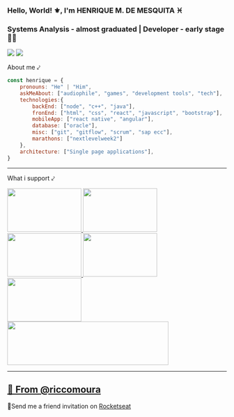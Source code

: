 ### Hello, World! ⚜️, I'm HENRIQUE M. DE MESQUITA ♓
### Systems Analysis - almost graduated | Developer - early stage 👨‍💻

[![](https://img.shields.io/badge/AddMe-LinkedIn-blue)](https://www.linkedin.com/in/mesquitahenrique/)
[![](https://img.shields.io/twitter/follow/moura_ricco?label=Follow&style=social)](https://twitter.com/intent/follow?screen_name=moura_ricco)

[comment]: <> (### <img src="https://media.giphy.com/media/3oz8xKtYeaHDZ26IIo/giphy.gif" width="50"> About me ⤦ )
About me ⤦

```javascript
const henrique = {
    pronouns: "He" | "Him",
    askMeAbout: ["audiophile", "games", "development tools", "tech"],
    technologies:{
        backEnd: ["node", "c++", "java"],
        fronEnd: ["html", "css", "react", "javascript", "bootstrap"],
        mobileApp: ["react native", "angular"],
        database: ["oracle"],
        misc: ["git", "gitflow", "scrum", "sap ecc"],
        marathons: ["nextlevelweek2"]
    },
    architecture: ["Single page applications"],
}
```
--- 
What i support ⤦
<p float="center">
  <a href="https://www.ibm.com/employment/inclusion/"><img src="https://i.ibb.co/3d41bQR/ezgif-com-resize-1.gif" width="170" height="100" />
  <a href="https://catapult.lu/"><img src="https://i.ibb.co/X2VQY8G/ezgif-com-resize-2.gif" width="170" height="100" />
  <a href="https://www.ushahidi.com/"><img src="https://i.ibb.co/fxhYKFN/ushahidi.jpg" width="170" height="100" />
  <a href="https://women-in-tech.org/"><img src="https://i.ibb.co/9GH180b/ezgif-com-resize-3.gif" width="170" height="100" />
  <a href="https://agenciafiep.com.br/tag/reatiba/"><img src="https://i.ibb.co/przB0CD/ezgif-com-resize-4.gif" width="170" height="100" />
  <a href="http://contatonucleo.com.br/"><img src="https://i.ibb.co/T10Y0F5/ezgif-com-resize-6.gif" width="370" height="100" /> 

---

🔰 From [@riccomoura](https://github.com/riccomoura)
---
🚀Send me a friend invitation on [Rocketseat](https://app.rocketseat.com.br/me/henrique-moura-de-mesquita-1567131628)
